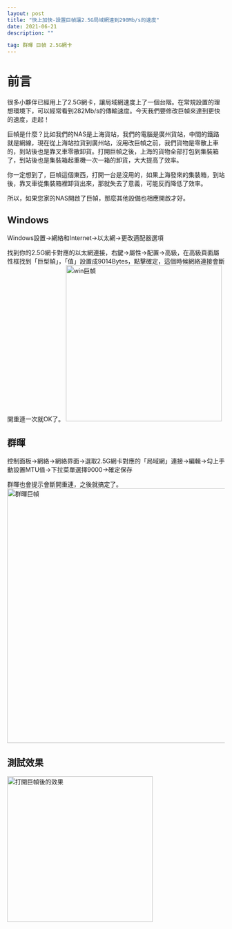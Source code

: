 ```yaml
---
layout: post
title: "快上加快-設置巨幀讓2.5G局域網達到290Mb/s的速度"
date: 2021-06-21 
description: ""

tag: 群暉 巨幀 2.5G網卡
---
```




# 前言

很多小夥伴已經用上了2.5G網卡，讓局域網速度上了一個台階。在常規設置的理想環境下，可以經常看到282Mb/s的傳輸速度。今天我們要修改巨幀來達到更快的速度，走起！

巨幀是什麼？比如我們的NAS是上海貨站，我們的電腦是廣州貨站，中間的鐵路就是網線，現在從上海站拉貨到廣州站，沒用改巨幀之前，我們貨物是零散上車的，到站後也是靠叉車零散卸貨。打開巨幀之後，上海的貨物全部打包到集裝箱了，到站後也是集裝箱起重機一次一箱的卸貨，大大提高了效率。

你一定想到了，巨幀這個東西，打開一台是沒用的，如果上海發來的集裝箱，到站後，靠叉車從集裝箱裡卸貨出來，那就失去了意義，可能反而降低了效率。

所以，如果您家的NAS開啟了巨幀，那麼其他設備也相應開啟才好。

## Windows

Windows設置→網絡和Internet→以太網→更改適配器選項

找到你的2.5G網卡對應的以太網連接，右鍵→屬性→配置→高級，在高級頁面屬性框找到「巨型幀」，「值」設置成9014Bytes，點擊確定，這個時候網絡連接會斷開重連一次就OK了。
<img width="361" alt="win巨幀" src="https://user-images.githubusercontent.com/85718974/122720379-fd874380-d2a1-11eb-8bb5-15073c8d6c8e.png">


## 群暉

控制面板→網絡→網絡界面→選取2.5G網卡對應的「局域網」連接→編輯→勾上手動設置MTU值→下拉菜單選擇9000→確定保存

群暉也會提示會斷開重連，之後就搞定了。
<img width="589" alt="群暉巨幀" src="https://user-images.githubusercontent.com/85718974/122720401-0546e800-d2a2-11eb-8b00-c00fcdcc1f5d.png">

## 測試效果
<img width="337" alt="打開巨幀後的效果" src="https://user-images.githubusercontent.com/85718974/122720406-0841d880-d2a2-11eb-8255-703f9bad0bb7.png">
